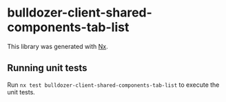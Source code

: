 # bulldozer-client-shared-components-tab-list

This library was generated with [Nx](https://nx.dev).

## Running unit tests

Run `nx test bulldozer-client-shared-components-tab-list` to execute the unit tests.
